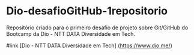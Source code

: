 # Dio-desafioGitHub-1repositorio

Repositório criado para o primeiro desafio de projeto sobre Git/GitHub do Bootcamp da Dio - NTT DATA Diversidade em Tech. 

#link 
[Dio - NTT DATA Diversidade em Tech] (https://www.dio.me/)
